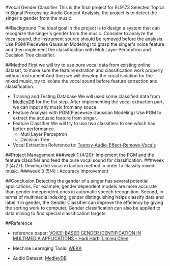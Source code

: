 #Vocal Gender Classifier
This is the final project for EL9173 Selected Topics in Signal Processing: Audio Content Analysis, the project is to detect the singer's gender from the music.

##Background
The ideal goal in the project is to design a system that can recognize the singer's gender from the music. Consider to analyze the vocal sound, the instrument source should be removed before the analysis. Use PGM(Piecewise Gaussian Modeling) to grasp the singer's voice feature and then implement the classification with Muti Layer Perceptron and Decision Tree classifier. 


##Method
First we will try to use pure vocal data from existing online dataset, to make sure the feature extration and classification work properly without instrument.And then we will develop the vocal isolation for the mixed music, try to isolate the vocal sound before feature extraction and classification.

* Training and Testing Database
We will used some classified data from [MedleyDB](http://medleydb.weebly.com) for the fist step. After implementing the vocal extraction part, we can input any music from any souce.
* Feature Analysis with PGM(Piecewise Gaussian Modeling)
Use PGM to extract the acoustic feature from singer.
* Feature Classifier
We will try to use two classifiers to see which has better performance. 
  * Muti Layer Perceptron
  * Decision Tree
* Vocal Extraction
Reference to: [Teensy-Audio-Effect-Remove-Vocals](https://github.com/FrankBoesing/Teensy-Audio-Effect-Remove-Vocals)

##Project Management
###week 1 (4/20): 
Implement the PGM and the feature classifier and feed the pure vocal sound for classification.
###week 2 (4/27):
Develop the vocal extaction method in order to classify mixed music.
###week 3 (5/4) :
Accuracy Improvement

##Conclusion
Detecting the gender of a singer has several potential applications. For example, gender dependent models are more accurate than gender independent ones in automatic speech recognition. Second, in terms of multimedia indexing, gender distinguishing helps classify data and label it in gender, the Gender Classifier can improve the efficency by giving the sorting work to computer. Gender classification can also be applied to data mining to find special classification targets.

##Reference
* reference paper: [VOICE-BASED GENDER IDENTIFICATION IN MULTIMEDIA APPLICATIONS - Hadi Harb, Liming Chen](https://pdfs.semanticscholar.org/35d6/b269c99d0c7a27641a7489c4f13ecd8d5181.pdf)

* Mechine Learnging Tools: [WEKA](http://www.cs.waikato.ac.nz/ml/index.html)

* Audio Dateset: [MedleyDB](http://medleydb.weebly.com/)

